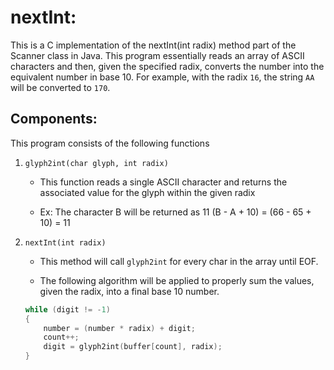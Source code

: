 # nextInt:

This is a C implementation of the nextInt(int radix) method part of the Scanner class in Java. This program
essentially reads an array of ASCII characters and then, given the specified radix, converts the number into
the equivalent number in base 10. For example, with the radix `16`, the string `AA` will be converted to `170`.

## Components:

This program consists of the following functions

1. `glyph2int(char glyph, int radix)`
    - This function reads a single ASCII character and returns the
    associated value for the glyph within the given radix

    - Ex: The character B will be returned as 11
    (B - A + 10) = (66 - 65 + 10) = 11

1. `nextInt(int radix)`
    - This method will call `glyph2int` for every char
    in the array until EOF.

    - The following algorithm will be applied to properly
    sum the values, given the radix, into a final base 10 number.

    ```c
    while (digit != -1)
    {
        number = (number * radix) + digit;
        count++;
        digit = glyph2int(buffer[count], radix);
    }
    ```
